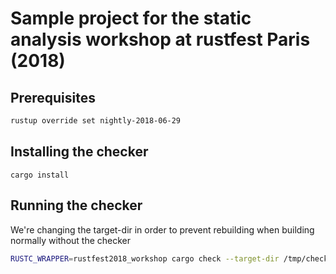 # Sample project for the static analysis workshop at rustfest Paris (2018)

## Prerequisites

```bash
rustup override set nightly-2018-06-29
```

## Installing the checker

```
cargo install
```

## Running the checker

We're changing the target-dir in order to prevent rebuilding when building normally without the checker

```bash
RUSTC_WRAPPER=rustfest2018_workshop cargo check --target-dir /tmp/checker/`pwd`
```